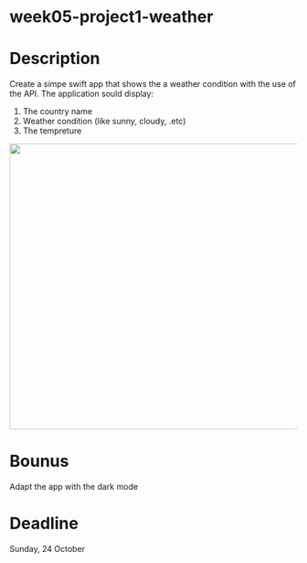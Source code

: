 # week05-project1-weather

# Description 
Create a simpe swift app that shows the a weather condition with the use of the API. The application sould display:
1. The country name 
2. Weather condition (like sunny, cloudy, .etc)
3. The tempreture


<img src="https://user-images.githubusercontent.com/44459664/138584574-c22c57d2-96cb-4550-9fcc-1020b3d03b22.png" width="860" height="500"/>  

# Bounus 
Adapt the app with the dark mode

# Deadline
Sunday, 24 October 
